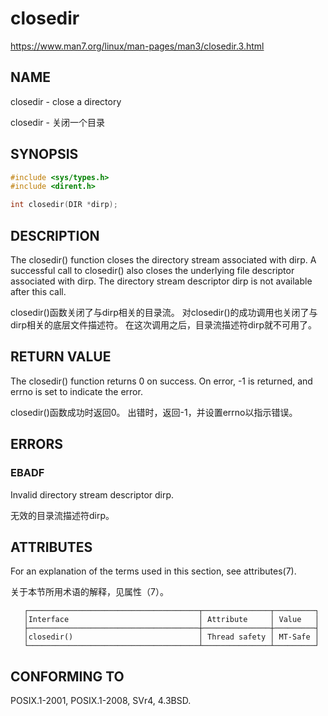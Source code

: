 # closedir

https://www.man7.org/linux/man-pages/man3/closedir.3.html

## NAME

closedir - close a directory

closedir - 关闭一个目录

## SYNOPSIS

```c
#include <sys/types.h>
#include <dirent.h>

int closedir(DIR *dirp);
```

## DESCRIPTION

The closedir() function closes the directory stream associated with dirp.  A successful call to closedir() also closes the underlying file descriptor associated with dirp.  The directory stream descriptor dirp is not available after this call.

closedir()函数关闭了与dirp相关的目录流。 对closedir()的成功调用也关闭了与dirp相关的底层文件描述符。 在这次调用之后，目录流描述符dirp就不可用了。

## RETURN VALUE

The closedir() function returns 0 on success.  On error, -1 is returned, and errno is set to indicate the error.

closedir()函数成功时返回0。 出错时，返回-1，并设置errno以指示错误。

## ERRORS

### EBADF

Invalid directory stream descriptor dirp.

无效的目录流描述符dirp。

## ATTRIBUTES

For an explanation of the terms used in this section, see attributes(7).

关于本节所用术语的解释，见属性（7）。

       ┌──────────────────────────────────────┬───────────────┬─────────┐
       │Interface                             │ Attribute     │ Value   │
       ├──────────────────────────────────────┼───────────────┼─────────┤
       │closedir()                            │ Thread safety │ MT-Safe │
       └──────────────────────────────────────┴───────────────┴─────────┘


## CONFORMING TO

POSIX.1-2001, POSIX.1-2008, SVr4, 4.3BSD.
